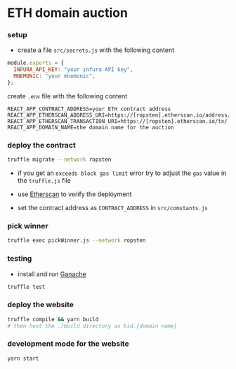 # ETH domain auction

### setup
* create a file `src/secrets.js` with the following content

```javascript
module.exports = {
  INFURA_API_KEY: "your infura API key",
  MNEMONIC: "your mnemonic",
};
```

create `.env` file with the following content
```
REACT_APP_CONTRACT_ADDRESS=your ETH contract address
REACT_APP_ETHERSCAN_ADDRESS_URI=https://[ropsten].etherscan.io/address/
REACT_APP_ETHERSCAN_TRANSACTION_URI=https://[ropsten].etherscan.io/tx/
REACT_APP_DOMAIN_NAME=the domain name for the auction
```
### deploy the contract

```bash
truffle migrate --network ropsten
```

* if you get an `exceeds block gas limit` error try to adjust the `gas` value in the `truffle.js` file

* use [Etherscan](https://ropsten.etherscan.io/) to verify the deployment

* set the contract address as `CONTRACT_ADDRESS` in `src/comstants.js`

### pick winner

```bash
truffle exec pickWinner.js --network ropsten
```

### testing

* install and run [Ganache](http://truffleframework.com/ganache/)

```bash
truffle test
```

### deploy the website
```bash
truffle compile && yarn build
# then host the ./build directory as bid.{domain name}
```

### development mode for the website
```bash
yarn start
```

